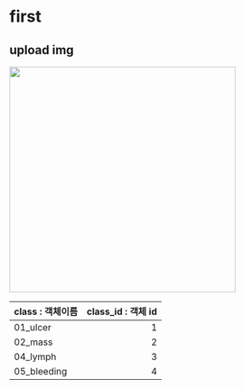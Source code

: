 # first
## upload img
<img src ="https://github.com/hyeseon-cpu/first/assets/128684012/3350cb43-559a-49f8-bc8f-e43fdc124974" width="400">

<!-- ![01](https://github.com/hyeseon-cpu/first/assets/128684012/3350cb43-559a-49f8-bc8f-e43fdc124974)
![02](https://github.com/hyeseon-cpu/first/assets/128684012/2fe428fb-bf7f-488c-ae30-02c9c3f3d712)
![03](https://github.com/hyeseon-cpu/first/assets/128684012/e28a236e-1891-4fab-9970-731a67fdef48)
![04](https://github.com/hyeseon-cpu/first/assets/128684012/07d44d62-8118-4287-a9f0-c4d88ced9c55)
![05](https://github.com/hyeseon-cpu/first/assets/128684012/237579c7-29ff-46b7-9f1e-0b4864830be4)
![06](https://github.com/hyeseon-cpu/first/assets/128684012/90793b0e-ff38-481b-aa57-a082d731fe20) -->

| class : 객체이름| class_id : 객체 id|
| --------------- |----------:| 
| 01_ulcer      |1|
| 02_mass       | 2| 
| 04_lymph      |3|
| 05_bleeding   |4|
